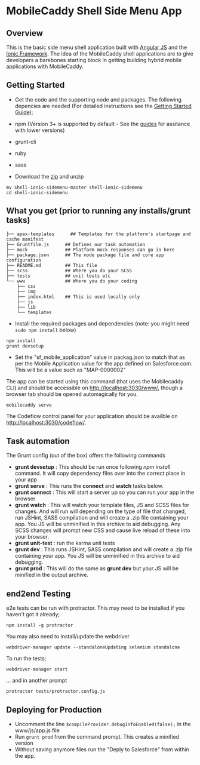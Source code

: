 # MobileCaddy Shell Side Menu App

## Overview

This is the basic side menu shell application built with [Angular JS](https://angularjs.org/) and the [Ionic Framework](http://ionicframework.com). The idea of the MobileCaddy shell applications are to give developers a barebones starting block in getting building hybrid mobile applications with MobileCaddy.

## Getting Started

* Get the code and the supporting node and packages. The following depencies are needed (For detailed instructions see the [Getting Started Guide](http://developer.mobilecaddy.net/docs));
 * npm (Version 3+ is supported by default  - See the [guides](http://developer.mobilecaddy.net/docs) for assitance with lower versions)
 * grunt-cli
 * ruby
 * sass


* Download the [zip](https://github.com/MobileCaddy/shell-ionic-sidemenu/archive/master.zip) and unzip

```
mv shell-ionic-sidemenu-master shell-ionic-sidemenu
cd shell-ionic-sidemenu
```

## What you get (prior to running any installs/grunt tasks)

```
├── apex-templates		## Templates for the platform's startpage and cache manifest
├── Gruntfile.js      ## Defines our task automation
├── mock              ## Platform mock responses can go in here
├── package.json      ## The node package file and core app configuration
├── README.md         ## This file
├── scss              ## Where you do your SCSS
├── tests             ## unit tests etc
└── www               ## Where you do your coding
    ├── css
    ├── img
    ├── index.html    ## This is used locally only
    ├── js
    ├── lib
    └── templates
```

* Install the required packages and dependencies (note: you might need `sudo npm install` below)

```
npm install
grunt devsetup
```

* Set the "sf_mobile_application" value in packag.json to match that as per the Mobile Application value for the app defined on Salesforce.com. This will be a value such as "MAP-0000002"

The app can be started using this command (that uses the Mobilecaddy CLI) and should be accessible on [http://localhost:3030/www/](http://localhost:3030/www/), though a browser tab should be opened automagically for you.

```
mobilecaddy serve
```

The Codeflow control panel for your application should be availble on [http://localhost:3030/codeflow/](http://localhost:3030/codeflow/).


## Task automation

The Grunt config (out of the box) offers the following commands

* **grunt devsetup** : This should be run once following _npm install_ command. It will copy dependency files over into the correct place in your app
* **grunt serve** : This runs the **connect** and **watch** tasks below.
* **grunt connect** : This will start a server up so you can run your app in the browser
* **grunt watch** : This will watch your template files, JS and SCSS files for changes. And will run will depending on the type of file that changed, run JSHint, SASS compilation and will create a .zip file containing your app. You JS will be unminified in this archive to aid debugging. Any SCSS changes will prompt new CSS and cause live reload of these into your browser.
* **grunt unit-test** : run the karma unit tests
* **grunt dev** : This runs JSHint, SASS compilation and will create a .zip file containing your app. You JS will be unminified in this archive to aid debugging.
* **grunt prod** : This will do the same as **grunt dev** but your JS will be minified in the output archive.

## end2end Testing

e2e tests can be run with protractor. This may need to be installed if you haven't got it already;

```
npm install -g protractor
```

You may also need to install/update the webdriver

```
webdriver-manager update --standaloneUpdating selenium standalone
```

To run the tests;

```
webdriver-manager start
```
... and in another prompt
```
protractor tests/protractor.config.js
```

## Deploying for Production

* Uncomment the line `$compileProvider.debugInfoEnabled(false);` in the www/js/app.js file
* Run `grunt prod` from the command prompt. This creates a minified version
* Without saving anymore files run the "Deply to Salesforce" from within the app.